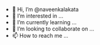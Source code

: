 - 👋 Hi, I’m @naveenkalakata
- 👀 I’m interested in ...
- 🌱 I’m currently learning ...
- 💞️ I’m looking to collaborate on ...
- 📫 How to reach me ...

<!---
naveenkalakata/naveenkalakata is a ✨ special ✨ repository because its `README.md` (this file) appears on your GitHub profile.
You can click the Preview link to take a look at your changes.
--->
